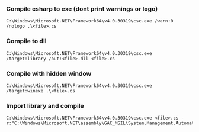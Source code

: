 ### Compile csharp to exe (dont print warnings or logo)
```
C:\Windows\Microsoft.NET\Framework64\v4.0.30319\csc.exe /warn:0 /nologo .\<file>.cs
```

### Compile to dll
```
C:\Windows\Microsoft.NET\Framework64\v4.0.30319\csc.exe /target:library /out:<file>.dll <file>.cs
```

### Compile with hidden window
```
C:\Windows\Microsoft.NET\Framework64\v4.0.30319\csc.exe  /target:winexe .\<file>.cs
```

### Import library and compile 
```
C:\Windows\Microsoft.NET\Framework64\v4.0.30319\csc.exe <file>.cs -r:"C:\Windows\Microsoft.NET\assembly\GAC_MSIL\System.Management.Automation\v4.0_3.0.0.0__31bf3856ad364e35\System.Management.Automation.dll"
```

